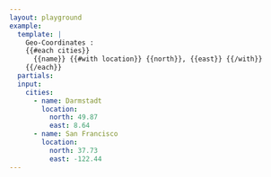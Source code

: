 ```yaml
---
layout: playground
example:
  template: |
    Geo-Coordinates :
    {{#each cities}}
      {{name}} {{#with location}} {{north}}, {{east}} {{/with}}
    {{/each}}
  partials:
  input:
    cities:
      - name: Darmstadt
        location:
          north: 49.87
          east: 8.64
      - name: San Francisco
        location:
          north: 37.73
          east: -122.44
---
```

